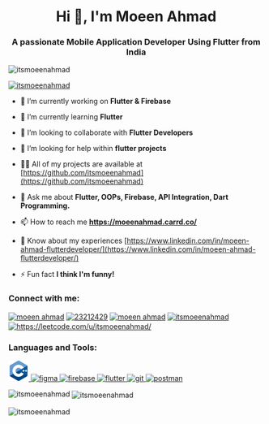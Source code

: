 <h1 align="center">Hi 👋, I'm Moeen Ahmad</h1>
<h3 align="center">A passionate Mobile Application Developer Using Flutter from India</h3>

<p align="left"> <img src="https://komarev.com/ghpvc/?username=itsmoeenahmad&label=Profile%20views&color=0e75b6&style=flat" alt="itsmoeenahmad" /> </p>

<p align="left"> <a href="https://github.com/ryo-ma/github-profile-trophy"><img src="https://github-profile-trophy.vercel.app/?username=itsmoeenahmad" alt="itsmoeenahmad" /></a> </p>

- 🔭 I’m currently working on **Flutter & Firebase**

- 🌱 I’m currently learning **Flutter**

- 👯 I’m looking to collaborate with **Flutter Developers**

- 🤝 I’m looking for help within **flutter projects**

- 👨‍💻 All of my projects are available at [https://github.com/itsmoeenahmad](https://github.com/itsmoeenahmad)

- 💬 Ask me about **Flutter, OOPs, Firebase, API Integration, Dart Programming.**

- 📫 How to reach me **https://moeenahmad.carrd.co/**

- 📄 Know about my experiences [https://www.linkedin.com/in/moeen-ahmad-flutterdeveloper/](https://www.linkedin.com/in/moeen-ahmad-flutterdeveloper/)

- ⚡ Fun fact **I think I'm funny!**

<h3 align="left">Connect with me:</h3>
<p align="left">
<a href="https://linkedin.com/in/moeen ahmad" target="blank"><img align="center" src="https://raw.githubusercontent.com/rahuldkjain/github-profile-readme-generator/master/src/images/icons/Social/linked-in-alt.svg" alt="moeen ahmad" height="30" width="40" /></a>
<a href="https://stackoverflow.com/users/23212429" target="blank"><img align="center" src="https://raw.githubusercontent.com/rahuldkjain/github-profile-readme-generator/master/src/images/icons/Social/stack-overflow.svg" alt="23212429" height="30" width="40" /></a>
<a href="https://fb.com/moeen ahmad" target="blank"><img align="center" src="https://raw.githubusercontent.com/rahuldkjain/github-profile-readme-generator/master/src/images/icons/Social/facebook.svg" alt="moeen ahmad" height="30" width="40" /></a>
<a href="https://instagram.com/itsmoeenahmad" target="blank"><img align="center" src="https://raw.githubusercontent.com/rahuldkjain/github-profile-readme-generator/master/src/images/icons/Social/instagram.svg" alt="itsmoeenahmad" height="30" width="40" /></a>
<a href="https://www.leetcode.com/https://leetcode.com/u/itsmoeenahmad/" target="blank"><img align="center" src="https://raw.githubusercontent.com/rahuldkjain/github-profile-readme-generator/master/src/images/icons/Social/leet-code.svg" alt="https://leetcode.com/u/itsmoeenahmad/" height="30" width="40" /></a>
</p>

<h3 align="left">Languages and Tools:</h3>
<p align="left"> <a href="https://www.w3schools.com/cpp/" target="_blank" rel="noreferrer"> <img src="https://raw.githubusercontent.com/devicons/devicon/master/icons/cplusplus/cplusplus-original.svg" alt="cplusplus" width="40" height="40"/> </a> <a href="https://www.figma.com/" target="_blank" rel="noreferrer"> <img src="https://www.vectorlogo.zone/logos/figma/figma-icon.svg" alt="figma" width="40" height="40"/> </a> <a href="https://firebase.google.com/" target="_blank" rel="noreferrer"> <img src="https://www.vectorlogo.zone/logos/firebase/firebase-icon.svg" alt="firebase" width="40" height="40"/> </a> <a href="https://flutter.dev" target="_blank" rel="noreferrer"> <img src="https://www.vectorlogo.zone/logos/flutterio/flutterio-icon.svg" alt="flutter" width="40" height="40"/> </a> <a href="https://git-scm.com/" target="_blank" rel="noreferrer"> <img src="https://www.vectorlogo.zone/logos/git-scm/git-scm-icon.svg" alt="git" width="40" height="40"/> </a> <a href="https://postman.com" target="_blank" rel="noreferrer"> <img src="https://www.vectorlogo.zone/logos/getpostman/getpostman-icon.svg" alt="postman" width="40" height="40"/> </a> </p>

<p><img align="left" src="https://github-readme-stats.vercel.app/api/top-langs?username=itsmoeenahmad&show_icons=true&locale=en&layout=compact" alt="itsmoeenahmad" /></p>

<p>&nbsp;<img align="center" src="https://github-readme-stats.vercel.app/api?username=itsmoeenahmad&show_icons=true&locale=en" alt="itsmoeenahmad" /></p>

<p><img align="center" src="https://github-readme-streak-stats.herokuapp.com/?user=itsmoeenahmad&" alt="itsmoeenahmad" /></p>
